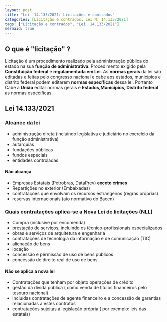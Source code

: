 ```yaml
---
layout: post
title: "Lei  14.133/2021: Licitações e contrados"
categories: [Licitação e contrados, Lei N. 14.133/2021]
tags: ["Licitação e contrados", "Lei  14.133/2021"]
mermaid: true
---
```


## O que é "licitação" ?

Licitação é um procedimento realizado pela administração pública do estado na sua **função de administrativa**.
Procedimento exigido pela **Constituição federal** e **regulamentada em Lei**.
As **normas gerais** da lei são editadas e feitas pelo congresso nacional e cabe
aos estados, municípios e distrito federal podem editarem **normas específicas** dessa lei.
Portanto Cabe a **União** editar normas gerais e **Estados,Municípios, Distrito federal** as normas específicas.

## Lei 14.133/2021

### Alcance da lei

- administração direta (incluindo legislativa e judiciário no exercício da função administrativa)
- autarquias
- fundações públicas
- fundos especiais
- entidades controladas

#### Não alcança

- Empresas Estatais (Petrobras, DataPrev) **exceto crimes**
- Repartições no exterior (Embaixadas)
- contratações que envolvam os recursos estrangeiros (regras próprias)
- reservas internacionais (ato normativo do Bacen)

### Quais contratações aplica-se a Nova Lei de licitações (NLL)

- Compra (inclusive por encomenda)
- prestação de serviços, incluindo os técnico-profissionais especializados
- obras e serviços de arquitetura e engenharia
- contratações de tecnologia da informação e de comunicação (TIC)
- alienação de bens
- locação
- concessão e permissão de uso de bens públicos
- concessão de direito real de uso de bens

#### Não se aplica a nova lei

- Contratações que tenham por objeto operações de crédito
- gestão da divida pública ( como venda de títulos financeiros pelo tesouro nacional)
- incluídas contratações de agente financeiro e a concessão de garantias relacionadas a estes contratos
- contratações sujeitas á legislação própria ( por exemplo: leis das estatais)
